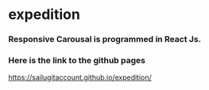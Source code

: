 # expedition
### Responsive Carousal is programmed in React Js.
### Here is the link to the github pages
https://sailugitaccount.github.io/expedition/

